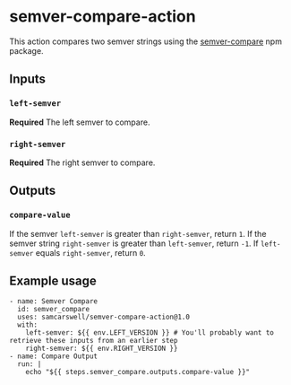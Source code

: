 # semver-compare-action

This action compares two semver strings using the [semver-compare](https://www.npmjs.com/package/semver-compare) npm package.

## Inputs

### `left-semver`

**Required** The left semver to compare.

### `right-semver`

**Required** The right semver to compare.

## Outputs

### `compare-value`

If the semver `left-semver` is greater than `right-semver`, return `1`. If the semver string `right-semver` is greater than `left-semver`, return `-1`. If `left-semver` equals `right-semver`, return `0`.

## Example usage

```
- name: Semver Compare
  id: semver_compare
  uses: samcarswell/semver-compare-action@1.0
  with:
    left-semver: ${{ env.LEFT_VERSION }} # You'll probably want to retrieve these inputs from an earlier step
    right-semver: ${{ env.RIGHT_VERSION }}
- name: Compare Output
  run: |
    echo "${{ steps.semver_compare.outputs.compare-value }}"
```
